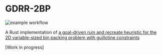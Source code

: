 # GDRR-2BP
![example workflow](https://github.com/JeroenGar/gdrr-2bp/actions/workflows/rust.yml/badge.svg)

A Rust implementation
of [a goal-driven ruin and recreate heuristic for the 2D variable-sized bin packing problem with guillotine constraints]( https://www.sciencedirect.com/science/article/abs/pii/S0377221721009826)

[Work in progress]
